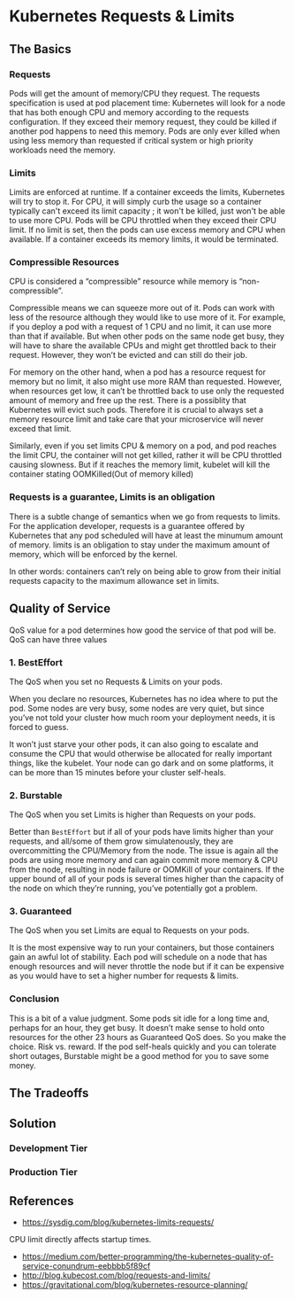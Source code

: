 # Kubernetes Requests & Limits

## The Basics

### Requests

Pods will get the amount of memory/CPU they request. The requests specification is used at pod placement time: Kubernetes will look for a node that has both enough CPU and memory according to the requests configuration. If they exceed their memory request, they could be killed if another pod happens to need this memory. Pods are only ever killed when using less memory than requested if critical system or high priority workloads need the memory.

### Limits

Limits are enforced at runtime. If a container exceeds the limits, Kubernetes will try to stop it. For CPU, it will simply curb the usage so a container typically can't exceed its limit capacity ; it won't be killed, just won't be able to use more CPU. Pods will be CPU throttled when they exceed their CPU limit. If no limit is set, then the pods can use excess memory and CPU when available. If a container exceeds its memory limits, it would be terminated.

### Compressible Resources

CPU is considered a “compressible” resource while memory is “non-compressible”.

Compressible means we can squeeze more out of it. Pods can work with less of the resource although they would like to use more of it. For example, if you deploy a pod with a request of 1 CPU and no limit, it can use more than that if available. But when other pods on the same node get busy, they will have to share the available CPUs and might get throttled back to their request. However, they won’t be evicted and can still do their job.

For memory on the other hand, when a pod has a resource request for memory but no limit, it also might use more RAM than requested. However, when resources get low, it can’t be throttled back to use only the requested amount of memory and free up the rest. There is a possiblity that Kubernetes will evict such pods. Therefore it is crucial to always set a memory resource limit and take care that your microservice will never exceed that limit.

Similarly, even if you set limits CPU & memory on a pod, and pod reaches the limit CPU, the container will not get killed, rather it will be CPU throttled causing slowness. But if it reaches the memory limit, kubelet will kill the container stating OOMKilled(Out of memory killed)

### Requests is a guarantee, Limits is an obligation

There is a subtle change of semantics when we go from requests to limits. For the application developer, requests is a guarantee offered by Kubernetes that any pod scheduled will have at least the minumum amount of memory. limits is an obligation to stay under the maximum amount of memory, which will be enforced by the kernel.

In other words: containers can’t rely on being able to grow from their initial requests capacity to the maximum allowance set in limits.

## Quality of Service

QoS value for a pod determines how good the service of that pod will be. QoS can have three values

### 1. BestEffort

The QoS when you set no Requests & Limits on your pods.

When you declare no resources, Kubernetes has no idea where to put the pod. Some nodes are very busy, some nodes are very quiet, but since you’ve not told your cluster how much room your deployment needs, it is forced to guess.

It won’t just starve your other pods, it can also going to escalate and consume the CPU that would otherwise be allocated for really important things, like the kubelet. Your node can go dark and on some platforms, it can be more than 15 minutes before your cluster self-heals.

### 2. Burstable

The QoS when you set Limits is higher than Requests on your pods.

Better than `BestEffort` but if all of your pods have limits higher than your requests, and all/some of them grow simulatenously, they are overcommitting the CPU/Memory from the node. The issue is again all the pods are using more memory and can again commit more memory & CPU from the node, resulting in node failure or OOMKill of your containers. If the upper bound of all of your pods is several times higher than the capacity of the node on which they’re running, you’ve potentially got a problem.

### 3. Guaranteed

The QoS when you set Limits are equal to Requests on your pods.

It is the most expensive way to run your containers, but those containers gain an awful lot of stability. Each pod will schedule on a node that has enough resources and will never throttle the node but if it can be expensive as you would have to set a higher number for requests & limits.

### Conclusion

This is a bit of a value judgment. Some pods sit idle for a long time and, perhaps for an hour, they get busy. It doesn’t make sense to hold onto resources for the other 23 hours as Guaranteed QoS does. So you make the choice. Risk vs. reward. If the pod self-heals quickly and you can tolerate short outages, Burstable might be a good method for you to save some money.

## The Tradeoffs

## Solution

### Development Tier

### Production Tier

## References

- https://sysdig.com/blog/kubernetes-limits-requests/

CPU limit directly affects startup times.

- https://medium.com/better-programming/the-kubernetes-quality-of-service-conundrum-eebbbb5f89cf
- http://blog.kubecost.com/blog/requests-and-limits/
- https://gravitational.com/blog/kubernetes-resource-planning/